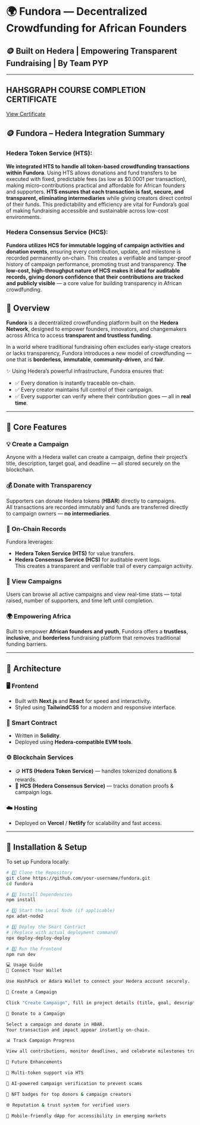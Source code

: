 # 🌍 **Fundora — Decentralized Crowdfunding for African Founders**

## 🪙 Built on **Hedera** | Empowering Transparent Fundraising | By **Team PYP**

---
## HAHSGRAPH COURSE COMPLETION CERTIFICATE
<a href="https://drive.google.com/file/d/1vctIZO4N9FKCnJFWIRASnIeJkZtUYMZY/view?usp=sharing">View Certificate</a>

## 🪙 Fundora – Hedera Integration Summary

### Hedera Token Service (HTS):
**We integrated HTS to handle all token-based crowdfunding transactions within Fundora**. Using HTS allows donations and fund transfers to be executed with fixed, predictable fees (as low as $0.0001 per transaction), making micro-contributions practical and affordable for African founders and supporters. **HTS ensures that each transaction is fast, secure, and transparent, eliminating intermediaries** while giving creators direct control of their funds. This predictability and efficiency are vital for Fundora’s goal of making fundraising accessible and sustainable across low-cost environments.

### Hedera Consensus Service (HCS):
**Fundora utilizes HCS for immutable logging of campaign activities and donation events**, ensuring every contribution, update, and milestone is recorded permanently on-chain. This creates a verifiable and tamper-proof history of campaign performance, promoting trust and transparency. **The low-cost, high-throughput nature of HCS makes it ideal for auditable records, giving donors confidence that their contributions are tracked and publicly visible** — a core value for building transparency in African crowdfunding.

## 🚀 **Overview**

**Fundora** is a decentralized crowdfunding platform built on the **Hedera Network**, designed to empower founders, innovators, and changemakers across Africa to access **transparent and trustless funding**.

In a world where traditional fundraising often excludes early-stage creators or lacks transparency, Fundora introduces a new model of crowdfunding — one that is **borderless**, **immutable**, **community-driven**, and **fair**.

✨ Using Hedera’s powerful infrastructure, Fundora ensures that:
- ✅ Every donation is instantly traceable on-chain.  
- ✅ Every creator maintains full control of their campaign.  
- ✅ Every supporter can verify where their contribution goes — all in **real time**.  

---

## 🧩 **Core Features**

### 💡 Create a Campaign  
Anyone with a Hedera wallet can create a campaign, define their project’s title, description, target goal, and deadline — all stored securely on the blockchain.

### 💰 Donate with Transparency  
Supporters can donate Hedera tokens (**HBAR**) directly to campaigns.  
All transactions are recorded immutably and funds are transferred directly to campaign owners — **no intermediaries**.

### 🧾 On-Chain Records  
Fundora leverages:  
- **Hedera Token Service (HTS)** for value transfers.  
- **Hedera Consensus Service (HCS)** for auditable event logs.  
This creates a transparent and verifiable trail of every campaign activity.

### 🧍 View Campaigns  
Users can browse all active campaigns and view real-time stats — total raised, number of supporters, and time left until completion.

### 🌍 Empowering Africa  
Built to empower **African founders and youth**, Fundora offers a **trustless**, **inclusive**, and **borderless** fundraising platform that removes traditional funding barriers.

---

## 🧠 **Architecture**

### 🖥️ Frontend
- Built with **Next.js** and **React** for speed and interactivity.  
- Styled using **TailwindCSS** for a modern and responsive interface.

### 🔐 Smart Contract
- Written in **Solidity**.  
- Deployed using **Hedera-compatible EVM tools**.  

### ⚙️ Blockchain Services
- 🪙 **HTS (Hedera Token Service)** — handles tokenized donations & rewards.  
- 📜 **HCS (Hedera Consensus Service)** — tracks donation proofs & campaign logs.  

### ☁️ Hosting
- Deployed on **Vercel** / **Netlify** for scalability and fast access.

---

## 🧭 **Installation & Setup**

To set up Fundora locally:

```bash
# 1️⃣ Clone the Repository
git clone https://github.com/your-username/fundora.git
cd fundora

# 2️⃣ Install Dependencies
npm install

# 3️⃣ Start the Local Node (if applicable)
npx adat-node2

# 4️⃣ Deploy the Smart Contract
# (Replace with actual deployment command)
npx deploy-deploy-deploy

# 5️⃣ Run the Frontend
npm run dev

💻 Usage Guide
🔗 Connect Your Wallet

Use HashPack or Adara Wallet to connect your Hedera account securely.

🧾 Create a Campaign

Click "Create Campaign", fill in project details (title, goal, description), and submit.

💸 Donate to a Campaign

Select a campaign and donate in HBAR.
Your transaction and impact appear instantly on-chain.

📊 Track Campaign Progress

View all contributions, monitor deadlines, and celebrate milestones transparently.

🧩 Future Enhancements

💱 Multi-token support via HTS

🤖 AI-powered campaign verification to prevent scams

🏅 NFT badges for top donors & campaign creators

🌐 Reputation & trust system for verified users

📱 Mobile-friendly dApp for accessibility in emerging markets